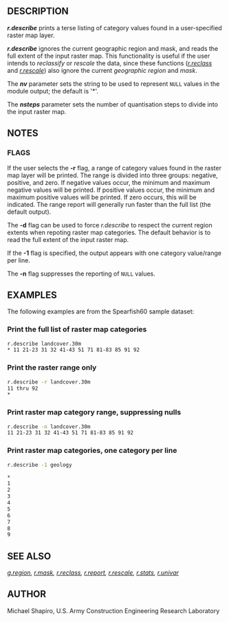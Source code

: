 ## DESCRIPTION

***r.describe*** prints a terse listing of category values found in a
user-specified raster map layer.

***r.describe*** ignores the current geographic region and mask, and
reads the full extent of the input raster map. This functionality is
useful if the user intends to *reclassify* or *rescale* the data, since
these functions (*[r.reclass](r.reclass.md)* and
*[r.rescale](r.rescale.md)*) also ignore the current *geographic region*
and *mask*.

The ***nv*** parameter sets the string to be used to represent `NULL`
values in the module output; the default is '\*'.

The ***nsteps*** parameter sets the number of quantisation steps to
divide into the input raster map.

## NOTES

### FLAGS

If the user selects the **-r** flag, a range of category values found in
the raster map layer will be printed. The range is divided into three
groups: negative, positive, and zero. If negative values occur, the
minimum and maximum negative values will be printed. If positive values
occur, the minimum and maximum positive values will be printed. If zero
occurs, this will be indicated. The range report will generally run
faster than the full list (the default output).

The **-d** flag can be used to force *r.describe* to respect the current
region extents when repoting raster map categories. The default behavior
is to read the full extent of the input raster map.

If the **-1** flag is specified, the output appears with one category
value/range per line.

The **-n** flag suppresses the reporting of `NULL` values.

## EXAMPLES

The following examples are from the Spearfish60 sample dataset:

### Print the full list of raster map categories

```bash
r.describe landcover.30m
* 11 21-23 31 32 41-43 51 71 81-83 85 91 92
```

### Print the raster range only

```bash
r.describe -r landcover.30m
11 thru 92
*
```

### Print raster map category range, suppressing nulls

```bash
r.describe -n landcover.30m
11 21-23 31 32 41-43 51 71 81-83 85 91 92
```

### Print raster map categories, one category per line

```bash
r.describe -1 geology

*
1
2
3
4
5
6
7
8
9
```

## SEE ALSO

*[g.region](g.region.md), [r.mask](r.mask.md),
[r.reclass](r.reclass.md), [r.report](r.report.md),
[r.rescale](r.rescale.md), [r.stats](r.stats.md),
[r.univar](r.univar.md)*

## AUTHOR

Michael Shapiro, U.S. Army Construction Engineering Research Laboratory
